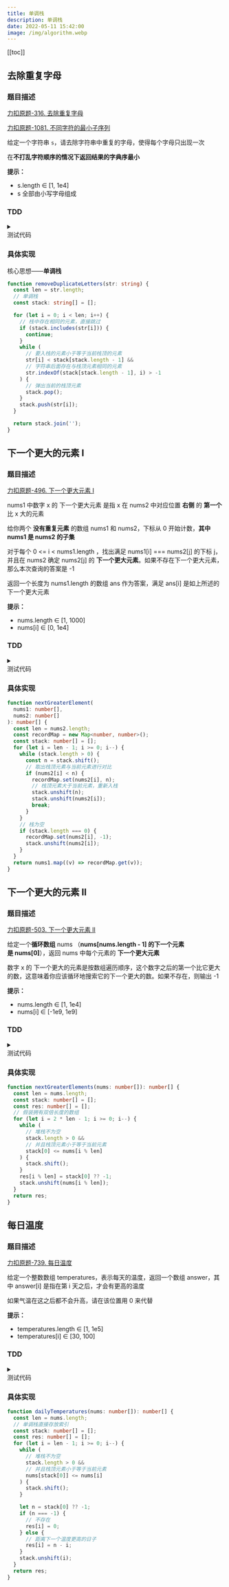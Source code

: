 ```yaml
---
title: 单调栈
description: 单调栈
date: 2022-05-11 15:42:00
image: /img/algorithm.webp
---
```


[[toc]]

## 去除重复字母

### 题目描述

[<div class="i-cib-leetcode"></div> 力扣原题-316. 去除重复字母](https://leetcode-cn.com/problems/remove-duplicate-letters/)

[<div class="i-cib-leetcode"></div> 力扣原题-1081. 不同字符的最小子序列](https://leetcode-cn.com/problems/smallest-subsequence-of-distinct-characters/)

给定一个字符串 `s`，请去除字符串中重复的字母，使得每个字母只出现一次

在**不打乱字符顺序的情况下返回结果的字典序最小**

**提示：**
- s.length ∈ [1, 1e4]
- s 全部由小写字母组成


### TDD

<details>
  <summary class="cursor-pointer">
    <div class="i-vscode-icons-file-type-testts mr-1"></div>
    测试代码
  </summary>

```ts
import { it, expect, describe } from 'vitest';

describe('demo', () => {
  it.each([
    ['baabc', 'abc'],
    ['cbacdcbc', 'acdb']
  ])('去除重复字母(%s) -> %s', (s, res) => {
    expect(removeDuplicateLetters(s)).toBe(res);
  });
});
```
  
</details>

### 具体实现

核心思想——**单调栈**

```ts
function removeDuplicateLetters(str: string) {
  const len = str.length;
  // 单调栈
  const stack: string[] = [];

  for (let i = 0; i < len; i++) {
    // 栈中存在相同的元素，直接跳过
    if (stack.includes(str[i])) {
      continue;
    }
    while (
      // 要入栈的元素小于等于当前栈顶的元素
      str[i] < stack[stack.length - 1] &&
      // 字符串后面存在与栈顶元素相同的元素
      str.indexOf(stack[stack.length - 1], i) > -1
    ) {
      // 弹出当前的栈顶元素
      stack.pop();
    }
    stack.push(str[i]);
  }

  return stack.join('');
}
```

## 下一个更大的元素 I

### 题目描述

[<div class="i-cib-leetcode"></div> 力扣原题-496. 下一个更大元素 I](https://leetcode-cn.com/problems/next-greater-element-i/)

nums1 中数字 x 的 下一个更大元素 是指 x 在 nums2 中对应位置 **右侧** 的 **第一个** 比 x 大的元素

给你两个 **没有重复元素** 的数组 nums1 和 nums2，下标从 0 开始计数，**其中nums1 是 nums2 的子集**

对于每个 0 <= i < nums1.length ，找出满足 nums1[i] === nums2[j] 的下标 j，并且在 nums2 确定 nums2[j] 的 **下一个更大元素**。如果不存在下一个更大元素，那么本次查询的答案是 -1

返回一个长度为 nums1.length 的数组 ans 作为答案，满足 ans[i] 是如上所述的 下一个更大元素

**提示：**
- nums.length ∈ [1, 1000]
- nums[i] ∈ [0, 1e4]

### TDD

<details>
  <summary class="cursor-pointer">
    <div class="i-vscode-icons-file-type-testts mr-1"></div>
    测试代码
  </summary>

```ts
import { it, expect, describe } from 'vitest';

describe('demo', () => {
  it.each([
    [
      [4, 1, 2],
      [1, 3, 4, 2],
      [-1, 3, -1]
    ],
    [
      [2, 4],
      [1, 2, 3, 4],
      [3, -1]
    ]
  ])('下一个更大的元素(%s, %s) -> %s', (nums1, nums2, res) => {
    expect(nextGreaterElement(nums1, nums2)).toEqual(res);
  });
});
```
  
</details>

### 具体实现

```ts
function nextGreaterElement(
  nums1: number[],
  nums2: number[]
): number[] {
  const len = nums2.length;
  const recordMap = new Map<number, number>();
  const stack: number[] = [];
  for (let i = len - 1; i >= 0; i--) {
    while (stack.length > 0) {
      const n = stack.shift();
      // 取出栈顶元素与当前元素进行对比
      if (nums2[i] < n) {
        recordMap.set(nums2[i], n);
        // 栈顶元素大于当前元素，重新入栈
        stack.unshift(n);
        stack.unshift(nums2[i]);
        break;
      }
    }
    // 栈为空
    if (stack.length === 0) {
      recordMap.set(nums2[i], -1);
      stack.unshift(nums2[i]);   
    }
  }
  return nums1.map((v) => recordMap.get(v));
}
```

## 下一个更大的元素 II

### 题目描述

[<div class="i-cib-leetcode"></div> 力扣原题-503. 下一个更大元素 II](https://leetcode-cn.com/problems/next-greater-element-ii/)

给定一个**循环数组** nums （**nums[nums.length - 1] 的下一个元素是 nums[0]**），返回 nums 中每个元素的 **下一个更大元素**

数字 x 的 下一个更大的元素是按数组遍历顺序，这个数字之后的第一个比它更大的数，这意味着你应该循环地搜索它的下一个更大的数。如果不存在，则输出 -1

**提示：**
- nums.length ∈ [1, 1e4]
- nums[i] ∈ [-1e9, 1e9]

### TDD

<details>
  <summary class="cursor-pointer">
    <div class="i-vscode-icons-file-type-testts mr-1"></div>
    测试代码
  </summary>

```ts
import { it, expect, describe } from 'vitest';

describe('demo', () => {
  it.each([
    [
      [1, 2, 1],
      [2, -1, 2]
    ],
    [
      [1, 2, 3, 4, 3],
      [2, 3, 4, -1, 4]
    ]
  ])('下一个更大的元素(%s) -> %s', (nums, res) => {
    expect(nextGreaterElements(nums)).toEqual(res);
  });
});
```
  
</details>

### 具体实现

```ts
function nextGreaterElements(nums: number[]): number[] {
  const len = nums.length;
  const stack: number[] = [];
  const res: number[] = [];
  // 假装拥有双倍长度的数组
  for (let i = 2 * len - 1; i >= 0; i--) {
    while (
      // 堆栈不为空
      stack.length > 0 &&
      // 并且栈顶元素小于等于当前元素
      stack[0] <= nums[i % len] 
    ) {
      stack.shift();
    }
    res[i % len] = stack[0] ?? -1;
    stack.unshift(nums[i % len]);
  }
  return res;
}
```

## 每日温度

### 题目描述

[<div class="i-cib-leetcode"></div> 力扣原题-739. 每日温度](https://leetcode-cn.com/problems/daily-temperatures/)

给定一个整数数组 temperatures，表示每天的温度，返回一个数组 answer，其中 answer[i] 是指在第 i 天之后，才会有更高的温度

如果气温在这之后都不会升高，请在该位置用 0 来代替

**提示：**
- temperatures.length ∈ [1, 1e5]
- temperatures[i] ∈ [30, 100]

### TDD

<details>
  <summary class="cursor-pointer">
    <div class="i-vscode-icons-file-type-testts mr-1"></div>
    测试代码
  </summary>

```ts
import { it, expect, describe } from 'vitest';

describe('demo', () => {
  it.each([
    [
      [73, 74, 75, 71, 69, 72, 76, 73],
      [1, 1, 4, 2, 1, 1, 0, 0]
    ],
    [
      [30, 40, 50, 60],
      [1, 1, 1, 0]
    ],
    [
      [30, 60, 90],
      [1, 1, 0]
    ]
  ])('每日温度(%s) -> %s', (nums, res) => {
    expect(dailyTemperatures(nums)).toEqual(res);
  });
});
```
  
</details>

### 具体实现

```ts
function dailyTemperatures(nums: number[]): number[] {
  const len = nums.length;
  // 单调栈直接存放索引
  const stack: number[] = [];
  const res: number[] = [];
  for (let i = len - 1; i >= 0; i--) {
    while (
      // 堆栈不为空
      stack.length > 0 &&
      // 并且栈顶元素小于等于当前元素
      nums[stack[0]] <= nums[i]
    ) {
      stack.shift();
    }

    let n = stack[0] ?? -1;
    if (n === -1) {
      // 不存在
      res[i] = 0;
    } else {
      // 距离下一个温度更高的日子
      res[i] = n - i;
    }
    stack.unshift(i);
  }
  return res;
}
```